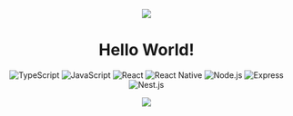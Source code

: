 
<p align="center">
  <img src="https://capsule-render.vercel.app/api?type=waving&color=timeGradient&height=100&section=header&animation=twinkling" />
</p>

<h1 align="center">Hello World!</h1>
<p align="center">
  <img src="https://img.shields.io/badge/TypeScript-3178C6?style=flat-square&logo=typescript&logoColor=white" alt="TypeScript" />
  <img src="https://img.shields.io/badge/JavaScript-F7DF1E?style=flat-square&logo=javascript&logoColor=white" alt="JavaScript" />
  <img src="https://img.shields.io/badge/React-61DAFB?style=flat-square&logo=react&logoColor=white" alt="React" />
  <img src="https://img.shields.io/badge/React%20Native-61DAFB?style=flat-square&logo=react&logoColor=white" alt="React Native" />
  <img src="https://img.shields.io/badge/Node.js-339933?style=flat-square&logo=node.js&logoColor=white" alt="Node.js" />
  <img src="https://img.shields.io/badge/Express-000000?style=flat-square&logo=express&logoColor=white" alt="Express" />
  <img src="https://img.shields.io/badge/Nest.js-E0234E?style=flat-square&logo=nestjs&logoColor=white" alt="Nest.js" />
</p>

<p align="center">
  <img src="https://capsule-render.vercel.app/api?type=waving&color=timeGradient&height=100&section=footer&animation=twinkling" />
</p>



